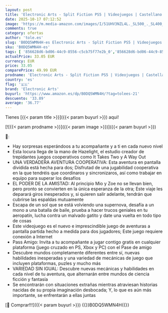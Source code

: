 ```yaml
---
layout: post
title: 'Electronic Arts - Split Fiction PS5 | Videojuegos | Castellano'
date: 2025-10-17 07:12:52
image: 'https://m.media-amazon.com/images/I/51UHV3NZL4L._SL500_._SL400_.jpg'
comments: true
category: ofertas
author: 'tole.es'
slug: 'B0DQ5WMN4H-es Electronic Arts - Split Fiction PS5 | Videojuegos |...'
sku: 'B0DQ5WMN4H-es'
tags: [ '856628d6-bd06-44c9-8556-c5cb75f77e2b_0','856628d6-bd06-44c9-8556-c5cb75f77e2b_2201','856628d6-bd06-44c9-8556-c5cb75f77e2b_3601','856628d6-bd06-44c9-8556-c5cb75f77e2b_5701','Arborist Merchandising Root','CML-Gaming','Gaming Software','Hardware y juegos para PlayStation 5','Juegos para PlayStation 5','Preventa de Videojuegos','Self Service','Special Features Stores','Videojuegos','Videojuegos más esperados','electronic arts','ps5','🇪🇸', ]
actualPrice: 33.05 EUR
currency: EUR
price: 33.05
comparePrice: 49.99 EUR
prodname: 'Electronic Arts - Split Fiction PS5 | Videojuegos | Castellano'
country: 'es'
flag: '🇪🇸'
brand: 'Electronic Arts'
buyurl: 'https://www.amazon.es/dp/B0DQ5WMN4H/?tag=tolees-21'
descuento: '33.89'
average: '36.77'
---
```


Tienes [{{< param title >}}]({{< param buyurl >}}) aqui!

[![{{< param prodname >}}]({{< param image >}})]({{< param buyurl >}})

🔎:

- Hay sorpresas esperándoos a tu acompañante y a ti en cada nuevo nivel
- Esta locura llega de la mano de Hazelight, el estudio creador de trepidantes juegos cooperativos como It Takes Two y A Way Out
- UNA VERDADERA AVENTURA COOPERATIVA: Esta aventura en pantalla dividida está hecha para dos; Disfrutad de una jugabilidad cooperativa en la que tendréis que coordinaros y sincronizaros, así como trabajar en equipo para superar los desafíos
- EL PODER DE LA AMISTAD: Al principio Mio y Zoe no se llevan bien, pero pronto se convierten en la única esperanza de la otra; Este viaje les deparará giros inesperados y, si quieren salir adelante, tendrán que cubrirse las espaldas mutuamente
- Escapa de un sol que se está volviendo una supernova, desafía a un mono a una batalla de baile, prueba a hacer trucos geniales en tu aeropatín, lucha contra un malvado gatito y date una vuelta en todo tipo de cosas
- Este videojuego es el nuevo e imprescindible juego de aventuras a pantalla partida hecho a medida para dos jugadores; Este juego requiere conexión a Internet
- Pass Amigo: Invita a tu acompañante a jugar contigo gratis en cualquier plataforma (juego cruzado en PS, Xbox y PC) con el Pase de amigo
- Descubre mundos completamente diferentes entre sí, nuevas habilidades inesperadas y una variedad de mecánicas de juego que incluyen plataformas, puzles y mucho más
- VARIEDAD SIN IGUAL: Descubre nuevas mecánicas y habilidades en cada nivel de tu aventura, que alternarán entre mundos de ciencia ficción y fantasía
- Se encontrarán con situaciones extrañas mientras atraviesan historias nacidas de su propia imaginación desbocada; Y, lo que es aún más importante, se enfrentarán a ellas juntas

[🛒 Comprar!!!]({{< param buyurl >}})
{{<world>}}B0DQ5WMN4H{{</world>}}
